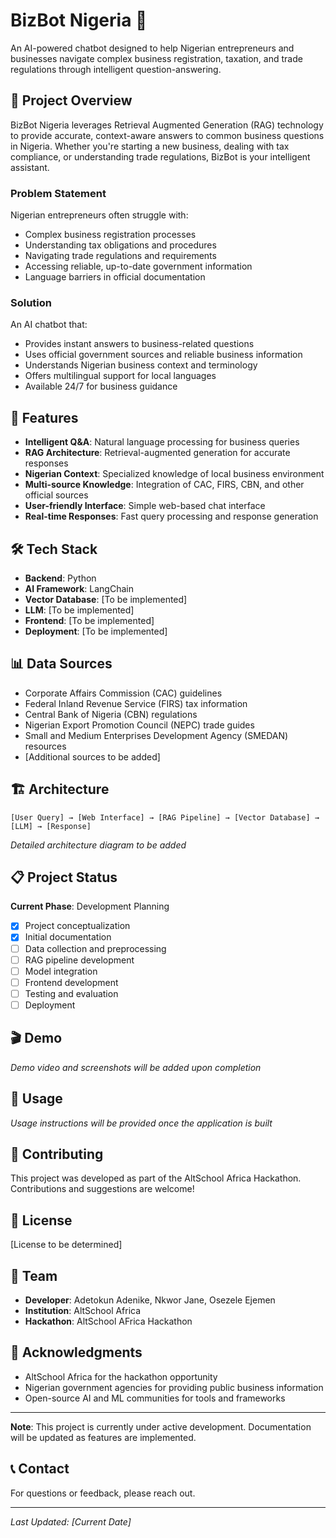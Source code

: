 # BizBot Nigeria 🤖

An AI-powered chatbot designed to help Nigerian entrepreneurs and businesses navigate complex business registration, taxation, and trade regulations through intelligent question-answering.

## 🎯 Project Overview

BizBot Nigeria leverages Retrieval Augmented Generation (RAG) technology to provide accurate, context-aware answers to common business questions in Nigeria. Whether you're starting a new business, dealing with tax compliance, or understanding trade regulations, BizBot is your intelligent assistant.

### Problem Statement

Nigerian entrepreneurs often struggle with:

- Complex business registration processes
- Understanding tax obligations and procedures
- Navigating trade regulations and requirements
- Accessing reliable, up-to-date government information
- Language barriers in official documentation

### Solution

An AI chatbot that:

- Provides instant answers to business-related questions
- Uses official government sources and reliable business information
- Understands Nigerian business context and terminology
- Offers multilingual support for local languages
- Available 24/7 for business guidance

## 🚀 Features

- **Intelligent Q&A**: Natural language processing for business queries
- **RAG Architecture**: Retrieval-augmented generation for accurate responses
- **Nigerian Context**: Specialized knowledge of local business environment
- **Multi-source Knowledge**: Integration of CAC, FIRS, CBN, and other official sources
- **User-friendly Interface**: Simple web-based chat interface
- **Real-time Responses**: Fast query processing and response generation

## 🛠️ Tech Stack

- **Backend**: Python
- **AI Framework**: LangChain
- **Vector Database**: [To be implemented]
- **LLM**: [To be implemented]
- **Frontend**: [To be implemented]
- **Deployment**: [To be implemented]

## 📊 Data Sources

- Corporate Affairs Commission (CAC) guidelines
- Federal Inland Revenue Service (FIRS) tax information
- Central Bank of Nigeria (CBN) regulations
- Nigerian Export Promotion Council (NEPC) trade guides
- Small and Medium Enterprises Development Agency (SMEDAN) resources
- [Additional sources to be added]

## 🏗️ Architecture

```
[User Query] → [Web Interface] → [RAG Pipeline] → [Vector Database] → [LLM] → [Response]
```

*Detailed architecture diagram to be added*

## 📋 Project Status

**Current Phase**: Development Planning

- [x] Project conceptualization
- [x] Initial documentation
- [ ] Data collection and preprocessing
- [ ] RAG pipeline development
- [ ] Model integration
- [ ] Frontend development
- [ ] Testing and evaluation
- [ ] Deployment

## 🎬 Demo

*Demo video and screenshots will be added upon completion*

## 📖 Usage

*Usage instructions will be provided once the application is built*

## 🤝 Contributing

This project was developed as part of the AltSchool Africa Hackathon. Contributions and suggestions are welcome!

## 📝 License

[License to be determined]

## 👥 Team

- **Developer**: Adetokun Adenike, Nkwor Jane, Osezele Ejemen
- **Institution**: AltSchool Africa
- **Hackathon**: AltSchool AFrica Hackathon

## 🙏 Acknowledgments

- AltSchool Africa for the hackathon opportunity
- Nigerian government agencies for providing public business information
- Open-source AI and ML communities for tools and frameworks

---

**Note**: This project is currently under active development. Documentation will be updated as features are implemented.

## 📞 Contact

For questions or feedback, please reach out.

---
*Last Updated: [Current Date]*
